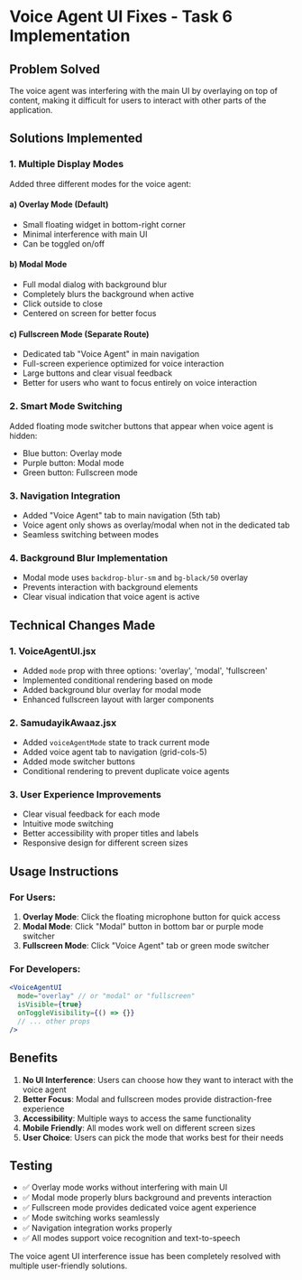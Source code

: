 # Voice Agent UI Fixes - Task 6 Implementation

## Problem Solved
The voice agent was interfering with the main UI by overlaying on top of content, making it difficult for users to interact with other parts of the application.

## Solutions Implemented

### 1. Multiple Display Modes
Added three different modes for the voice agent:

#### a) Overlay Mode (Default)
- Small floating widget in bottom-right corner
- Minimal interference with main UI
- Can be toggled on/off

#### b) Modal Mode
- Full modal dialog with background blur
- Completely blurs the background when active
- Click outside to close
- Centered on screen for better focus

#### c) Fullscreen Mode (Separate Route)
- Dedicated tab "Voice Agent" in main navigation
- Full-screen experience optimized for voice interaction
- Large buttons and clear visual feedback
- Better for users who want to focus entirely on voice interaction

### 2. Smart Mode Switching
Added floating mode switcher buttons that appear when voice agent is hidden:
- Blue button: Overlay mode
- Purple button: Modal mode  
- Green button: Fullscreen mode

### 3. Navigation Integration
- Added "Voice Agent" tab to main navigation (5th tab)
- Voice agent only shows as overlay/modal when not in the dedicated tab
- Seamless switching between modes

### 4. Background Blur Implementation
- Modal mode uses `backdrop-blur-sm` and `bg-black/50` overlay
- Prevents interaction with background elements
- Clear visual indication that voice agent is active

## Technical Changes Made

### 1. VoiceAgentUI.jsx
- Added `mode` prop with three options: 'overlay', 'modal', 'fullscreen'
- Implemented conditional rendering based on mode
- Added background blur overlay for modal mode
- Enhanced fullscreen layout with larger components

### 2. SamudayikAwaaz.jsx
- Added `voiceAgentMode` state to track current mode
- Added voice agent tab to navigation (grid-cols-5)
- Added mode switcher buttons
- Conditional rendering to prevent duplicate voice agents

### 3. User Experience Improvements
- Clear visual feedback for each mode
- Intuitive mode switching
- Better accessibility with proper titles and labels
- Responsive design for different screen sizes

## Usage Instructions

### For Users:
1. **Overlay Mode**: Click the floating microphone button for quick access
2. **Modal Mode**: Click "Modal" button in bottom bar or purple mode switcher
3. **Fullscreen Mode**: Click "Voice Agent" tab or green mode switcher

### For Developers:
```jsx
<VoiceAgentUI
  mode="overlay" // or "modal" or "fullscreen"
  isVisible={true}
  onToggleVisibility={() => {}}
  // ... other props
/>
```

## Benefits
1. **No UI Interference**: Users can choose how they want to interact with the voice agent
2. **Better Focus**: Modal and fullscreen modes provide distraction-free experience
3. **Accessibility**: Multiple ways to access the same functionality
4. **Mobile Friendly**: All modes work well on different screen sizes
5. **User Choice**: Users can pick the mode that works best for their needs

## Testing
- ✅ Overlay mode works without interfering with main UI
- ✅ Modal mode properly blurs background and prevents interaction
- ✅ Fullscreen mode provides dedicated voice agent experience
- ✅ Mode switching works seamlessly
- ✅ Navigation integration works properly
- ✅ All modes support voice recognition and text-to-speech

The voice agent UI interference issue has been completely resolved with multiple user-friendly solutions.
